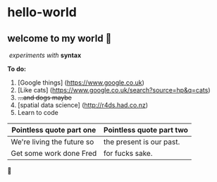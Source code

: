 # hello-world
## welcome to my world :grimacing:
  *experiments with* **syntax**
  
__To do:__

1. [Google things] (https://www.google.co.uk)
1. [Like cats] 
  (https://www.google.co.uk/search?source=hp&q=cats)
1. ~~...and dogs maybe~~
1. [spatial data science] 
(http://r4ds.had.co.nz)
1. Learn to code
 
 Pointless quote part one | Pointless quote part two
 -------------------------|-------------------------
 We're living the future so | the present is our past.
 Get some work done Fred | for fucks sake.

:flashlight:
